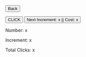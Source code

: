 <html>
<form action="https://potato2017.github.io/">
<button type="submit">Back</button>
</form>
<button type="button" onclick="press()">CLICK</button>
<button type="button" onclick="buy()" id="buy">Next Increment: x || Cost: x</button>
<p id="number">Number: x</p>
<p id="inc">Increment: x</p>
<p id="tc">Total Clicks: x</p>
</html>
<script>

var setCookie = function(cname, cvalue, exdays) {
  const d = new Date();
  d.setTime(d.getTime() + (exdays * 24 * 60 * 60 * 1000));
  let expires = "expires="+d.toUTCString();
  document.cookie = cname + "=" + cvalue + ";" + expires + ";path=/";
}

var getCookie = function(cname) {
  let name = cname + "=";
  let ca = document.cookie.split(';');
  for(let i = 0; i < ca.length; i++) {
    let c = ca[i];
    while (c.charAt(0) == ' ') {
      c = c.substring(1);
    }
    if (c.indexOf(name) == 0) {
      return c.substring(name.length, c.length);
    }
  }
  return "";
}

var getCost = function(cinc) {
  return 50*Math.pow(2, cinc-1)
}
var press = function() {
  number += increment;
  totalclicks++;
  updateText();
  updateCookies();
}
var updateCookies = function() {
  setCookie("number", number.toString(), 99999);
  setCookie("tc", totalclicks.toString(), 99999);
  setCookie("inc", increment.toString(), 99999);
}
var updateText = function() {
  console.log(number);
  document.getElementById("number").innerHTML = `Number: ${number}`;
  document.getElementById("inc").innerHTML = `Increment: ${increment}`;
  document.getElementById("buy").innerHTML = `Next Increment: ${increment+1} || Cost: ${getCost(increment)}`;
  document.getElementById("tc").innerHTML = `Total Clicks: ${totalclicks}`;
}
var buy = function() {
  if (number >= getCost(increment)) {
    number -= getCost(increment);
    increment++;
    updateText();
    updateCookies();
  }
}


var number = getCookie("number");
if (number == "") {
  setCookie("number", "0", 99999);
  number = 0;
  console.log("f")
} else number = parseInt(number);
  
var totalclicks = getCookie("tc");
if (totalclicks == "") {
  setCookie("tc", "0", 99999);
  totalclicks = 0;
} else totalclicks = parseInt(totalclicks);
  
var increment = getCookie("inc");
if (increment == "") {
  setCookie("inc", "1", 99999);
  increment = 1;
} else increment = parseInt(increment);
  
updateText();
</script>
